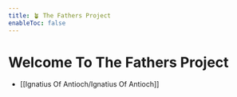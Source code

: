 ```yaml
---
title: 🪴 The Fathers Project
enableToc: false
---
```


# Welcome To The Fathers Project

- [[Ignatius Of Antioch/Ignatius Of Antioch]]